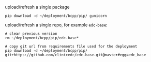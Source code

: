 
upload/refresh a single package

    pip download -d ~/deployment/bcpp/pip/ gunicorn

upload/refresh a single repo, for example `edc-base`:

    # clear previous version
    rm ~/deployment/bcpp/pip/edc-base*
    
    # copy git url from requirements file used for the deployment 
    pip download -d ~/deployment/bcpp/pip/ git+https://github.com/clinicedc/edc-base.git@master#egg=edc_base
